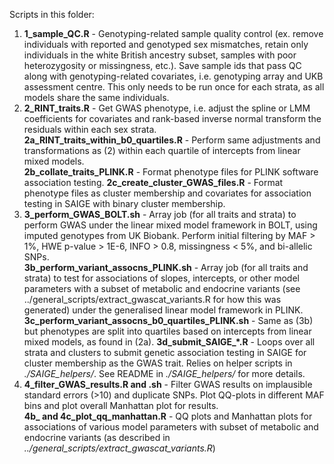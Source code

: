 Scripts in this folder:

1. **1_sample_QC.R** - Genotyping-related sample quality control (ex. remove individuals with reported and genotyped sex mismatches, retain only individuals in the white British ancestry subset, samples with poor heterozygosity or missingness, etc.). Save sample ids that pass QC along with genotyping-related covariates, i.e. genotyping array and UKB assessment centre. This only needs to be run once for each strata, as all models share the same individuals.
2. **2_RINT_traits.R** - Get GWAS phenotype, i.e. adjust the spline or LMM coefficients for covariates and rank-based inverse normal transform the residuals within each sex strata.\
**2a_RINT_traits_within_b0_quartiles.R** - Perform same adjustments and transformations as (2) within each quartile of intercepts from linear mixed models.\
**2b_collate_traits_PLINK.R** - Format phenotype files for PLINK software association testing.
**2c_create_cluster_GWAS_files.R** - Format phenotype files as cluster membership and covariates for association testing in SAIGE with binary cluster membership.
3. **3_perform_GWAS_BOLT.sh** - Array job (for all traits and strata) to perform GWAS under the linear mixed model framework in BOLT, using imputed genotypes from UK Biobank. Perform initial filtering by MAF > 1%, HWE p-value > 1E-6, INFO > 0.8, missingness < 5%, and bi-allelic SNPs. \
**3b_perform_variant_assocns_PLINK.sh** - Array job (for all traits and strata) to test for associations of slopes, intercepts, or other model parameters with a subset of metabolic and endocrine variants (see ../general_scripts/extract_gwascat_variants.R for how this was generated) under the generalised linear model framework in PLINK. \
**3c_perform_variant_assocns_b0_quartiles_PLINK.sh** - Same as (3b) but phenotypes are split into quartiles based on intercepts from linear mixed models, as found in (2a). 
**3d_submit_SAIGE_*.R** - Loops over all strata and clusters to submit genetic association testing in SAIGE for cluster membership as the GWAS trait. Relies on helper scripts in *./SAIGE_helpers/*. See README in *./SAIGE_helpers/* for more details.
4. **4_filter_GWAS_results.R and .sh** - Filter GWAS results on implausible standard errors (>10) and duplicate SNPs. Plot QQ-plots in different MAF bins and plot overall Manhattan plot for results.\
**4b_ and 4c_plot_qq_manhattan.R** - QQ plots and Manhattan plots for associations of various model parameters with subset of metabolic and endocrine variants (as described in *../general_scripts/extract_gwascat_variants.R*)
